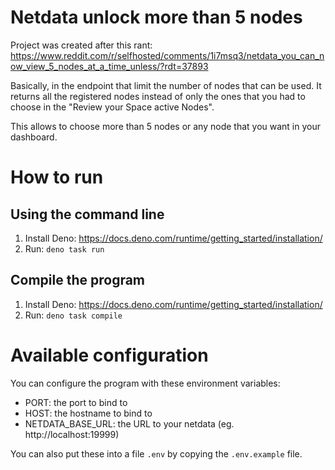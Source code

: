 # Netdata unlock more than 5 nodes

Project was created after this rant: https://www.reddit.com/r/selfhosted/comments/1i7msq3/netdata_you_can_now_view_5_nodes_at_a_time_unless/?rdt=37893

Basically, in the endpoint that limit the number of nodes that can be used. It returns all the registered nodes instead of only the ones that you had to choose in the "Review your Space active Nodes".

This allows to choose more than 5 nodes or any node that you want in your dashboard.

# How to run

## Using the command line

1. Install Deno: https://docs.deno.com/runtime/getting_started/installation/
2. Run: `deno task run`

## Compile the program
1. Install Deno: https://docs.deno.com/runtime/getting_started/installation/
2. Run: `deno task compile`

# Available configuration

You can configure the program with these environment variables:
- PORT: the port to bind to
- HOST: the hostname to bind to
- NETDATA_BASE_URL: the URL to your netdata (eg. http://localhost:19999)

You can also put these into a file `.env` by copying the `.env.example` file.